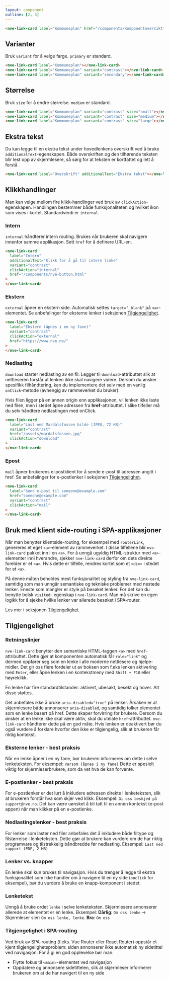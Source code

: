```yaml
---
layout: component
outline: [2, 3]
---
```


<CodeExamplePreview>

```html
<nve-link-card label="Kommuneplan" href="/components/Komponentoversikt"></nve-link-card>
```

</CodeExamplePreview>

## Varianter

Bruk `variant` for å velge farge. `primary` er standard.

<CodeExamplePreview>

```html
<nve-link-card label="Kommuneplan"></nve-link-card>
<nve-link-card label="Kommuneplan" variant="contrast"></nve-link-card>
<nve-link-card label="Kommuneplan" variant="secondary"></nve-link-card>
```

</CodeExamplePreview>

## Størrelse

Bruk `size` for å endre størrelse. `medium` er standard.

<CodeExamplePreview>

```html
<nve-link-card label="Kommuneplan" variant="contrast" size="small"></nve-link-card>
<nve-link-card label="Kommuneplan" variant="contrast" size="medium"></nve-link-card>
<nve-link-card label="Kommuneplan" variant="contrast" size="large"></nve-link-card>
```

</CodeExamplePreview>

## Ekstra tekst

Du kan legge til en ekstra tekst under hovedlenkens overskrift ved å bruke `additionalText`-egenskapen. Både overskriften og den tilhørende teksten blir lest opp av skjermlesere, så sørg for at teksten er kortfattet og lett å forstå.

<CodeExamplePreview>

```html
<nve-link-card label="Overskrift" additionalText="Ekstra tekst"></nve-link-card>
```

</CodeExamplePreview>

## Klikkhandlinger

Man kan velge mellom fire klikk-handlinger ved bruk av `clickAction`-egenskapen. Handlingen bestemmer både funksjonaliteten og hvilket ikon som vises i kortet. Standardverdi er `internal`.

### Intern

`internal` håndterer intern routing. Brukes når brukeren skal navigere innenfor samme applikasjon. Sett `href` for å definere URL-en.

<CodeExamplePreview>

```html
<nve-link-card
  label="Intern"
  additionalText="Klikk for å gå til intern linke"
  variant="contrast"
  clickAction="internal"
  href="/components/nve-button.html"
>
</nve-link-card>
```

</CodeExamplePreview>

### Ekstern

`external` åpner en ekstern side. Automatisk settes `target="_blank"` på `<a>`-elementet.
Se anbefalinger for eksterne lenker i seksjonen [Tilgjengelighet](#tilgjengelighet).

<CodeExamplePreview>

```html
<nve-link-card
  label="Ekstern (åpnes i en ny fane)"
  variant="contrast"
  clickAction="external"
  href="https://www.nve.no/"
>
</nve-link-card>
```

</CodeExamplePreview>

### Nedlasting

`download` starter nedlasting av en fil. Legger til `download`-attributtet slik at nettleseren forstår at lenken ikke skal navigere videre. Dersom du ønsker spesifikk filhåndtering, kan du implementere det selv med en vanlig `onClick`-metode (avhengig av rammeverket du bruker).

<nve-message-card variant="warning" label="Viktig!" size="compact">
<p>Hvis filen ligger på en annen origin enn applikasjonen, vil lenken ikke laste ned filen, men i stedet åpne adressen fra <b>href</b>-attributtet. I slike tilfeller må du selv håndtere nedlastingen med onClick.</p>
</nve-message-card>

<CodeExamplePreview>

```html
<nve-link-card
  label="Last ned Mardalsfossen bilde (JPEG, 72 KB)"
  variant="contrast"
  href="/assets/mardalsfossen.jpg"
  clickAction="download"
>
</nve-link-card>
```

</CodeExamplePreview>

### Epost

`mail` åpner brukerens e-postklient for å sende e-post til adressen angitt i href.
Se anbefalinger for e-postlenker i seksjonen [Tilgjengelighet](#tilgjengelighet).

<CodeExamplePreview>

```html
<nve-link-card
  label="Send e-post til someone@example.com"
  href="someone@example.com"
  variant="contrast"
  clickAction="mail"
>
</nve-link-card>
```

</CodeExamplePreview>

## Bruk med klient side-routing i SPA-applikasjoner

Når man benytter klientside-routing, for eksempel med `routerLink`, genereres et eget `<a>`-element av rammeverket. I disse tilfellene blir `nve-link-card` pakket inn i en `<a>`. For å unngå ugyldig HTML-struktur med `<a>`-elementer inni hverandre, sjekker `nve-link-card` derfor om dets direkte forelder er et `<a>`. Hvis dette er tilfelle, rendres kortet som et `<div>` i stedet for et `<a>`.

På denne måten beholdes mest funksjonalitet og styling fra `nve-link-card`, samtidig som man unngår semantiske og tekniske problemer med nestede lenker. Eneste som mangler er style på besøket lenker. For det kan du benytte bolsk `visited`- egenskap i `nve-link-card`. Man må skrive en egen logikk for å sjekke hvilke lenker var allerede besøket i SPA-router.

Les mer i seksjonen [Tilgjengelighet](#tilgjengelighet).

## Tilgjengelighet

### Retningslinjer

`nve-link-card` benytter den semantiske HTML-taggen `<a>` med `href`-attributtet. Dette gjør at komponenten automatisk får `role="link"` og dermed oppfører seg som en lenke i alle moderne nettlesere og hjelpe­midler.
Det gir oss flere fordeler ut av boksen som f.eks lenken aktivering med `Enter`, eller åpne lenken i en kontekstmeny med `Shift + F10` eller høyreklikk.

En lenke har fire standardtilstander: aktivert, ubesøkt, besøkt og hover. Alt disse støttes.

Det anbefales ikke å bruke `aria-disabled="true"` på lenker. Årsaken er at skjermlesere både annonserer `aria-disabled`, og samtidig tolker elementet som en lenke basert på href. Dette skaper forvirring for brukere.
Dersom du ønsker at en lenke ikke skal være aktiv, skal du utelate `href`-attributtet. `nve-link-card` håndterer dette på en god måte. Hvis lenken er deaktivert bør du også vurdere å forklare hvorfor den ikke er tilgjengelig, slik at brukeren får riktig kontekst.

### Eksterne lenker - best praksis

Når en lenke åpner i en ny fane, bør brukeren informeres om dette i selve lenketeksten.
For eksempel: `Varsom (åpnes i ny fane)`
Dette er spesielt viktig for skjermleserbrukere, som da vet hva de kan forvente.

### E-postlenker - best praksis

For e-postlenker er det lurt å inkludere adressen direkte i lenketeksten, slik at brukeren forstår hva som skjer ved klikk.
Eksempel: `Gi oss beskjed på support@nve.no`.
Det kan være uønsket å bli tatt til en annen kontekst (e-post appen) når man klikker på en e-postlenke.

### Nedlastingslenker - best praksis

For lenker som laster ned filer anbefales det å inkludere både filtype og filstørrelse i lenketeksten. Dette gjør at brukere kan vurdere om de har riktig programvare og tilstrekkelig båndbredde før nedlasting.
Eksempel: `Last ned rapport (PDF, 2 MB)`

### Lenker vs. knapper

En lenke skal kun brukes til navigasjon. Hvis du trenger å legge til ekstra funksjonalitet som ikke handler om å navigere til en ny side (`onclick` for eksempel), bør du vurdere å bruke en knapp-komponent i stedet.

### Lenketekst

Unngå å bruke ordet `lenke` i selve lenketeksten. Skjermlesere annonserer allerede at elementet er en lenke. Eksempel:
<b>Dårlig</b>: `Om oss lenke` → Skjermleser sier: `Om oss lenke, lenke`.
<b>Bra</b>: `Om oss`

### Tilgjengelighet i SPA-routing

Ved bruk av SPA-routing (f.eks. Vue Router eller React Router) oppstår et kjent tilgjengelighetsproblem: siden annonserer ikke automatisk ny sidetittel ved navigasjon. For å gi en god opplevelse bør man:

- Flytte fokus til `<main>`-elementet ved navigasjon
- Oppdatere og annonsere sidetittelen, slik at skjermleser informerer brukeren om at de har navigert til en ny side
